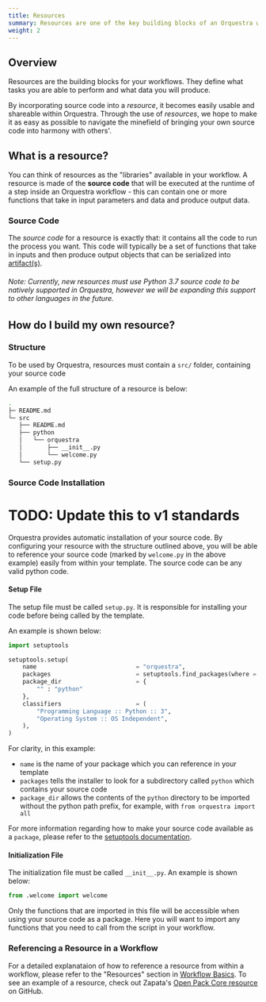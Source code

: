 ```yaml
---
title: Resources
summary: Resources are one of the key building blocks of an Orquestra workflow and allow you to resuse common components and integrations.
weight: 2
---
```


## Overview

Resources are the building blocks for your workflows. They define what tasks you are able to perform and what data you will produce.

By incorporating source code into a _resource_, it becomes easily usable and shareable within Orquestra. Through the use of _resources_, we hope to make it as easy as possible to navigate the minefield of bringing your own source code into harmony with others'.

## What is a resource?

You can think of resources as the "libraries" available in your workflow. A resource is made of the **source code** that will be executed at the runtime of a step inside an Orquestra workflow - this can contain one or more functions that take in input parameters and data and produce output data.

### Source Code

The *source code* for a resource is exactly that: it contains all the code to run the process you want. This code will typically be a set of functions that take in inputs and then produce output objects that can be serialized into [artifact(s)](../../data-management/workflow-artifacts/).

###### Note: Currently, new resources must use Python 3.7 source code to be natively supported in Orquestra, however we will be expanding this support to other languages in the future.

## How do I build my own resource?

### Structure

To be used by Orquestra, resources must contain a `src/` folder, containing your source code

An example of the full structure of a resource is below:

```bash
.
├─ README.md
└─ src
   ├── README.md
   ├── python
   │   └── orquestra
   │       ├── __init__.py
   │       └── welcome.py
   └── setup.py
```

### Source Code Installation

# TODO: Update this to v1 standards
Orquestra provides automatic installation of your source code. By configuring your resource with the structure outlined above, you will be able to reference your source code (marked by `welcome.py` in the above example) easily from within your template. The source code can be any valid python code.

#### Setup File

The setup file must be called `setup.py`. It is responsible for installing your code before being called by the template.

An example is shown below:

```Python
import setuptools

setuptools.setup(
    name                            = "orquestra",
    packages                        = setuptools.find_packages(where = "python"),
    package_dir                     = {
        "" : "python"
    },
    classifiers                     = (
        "Programming Language :: Python :: 3",
        "Operating System :: OS Independent",
    ),
)
```

For clarity, in this example:
- `name` is the name of your package which you can reference in your template
- `packages` tells the installer to look for a subdirectory called `python`
which contains your source code
- `package_dir` allows the contents of the `python` directory to be imported
without the python path prefix, for example, with `from orquestra import all`

For more information regarding how to make your source code available as a `package`, please refer to the [setuptools documentation](https://setuptools.readthedocs.io/en/latest/setuptools.html#developer-s-guide).


#### Initialization File

The initialization file must be called `__init__.py`. An example is shown below:

```Python
from .welcome import welcome
```

Only the functions that are imported in this file will be accessible when using your source code as a package. Here you will want to import any functions that you need to call from the script in your workflow.

### Referencing a Resource in a Workflow

For a detailed explanataion of how to reference a resource from within a workflow, please refer to the "Resources" section in [Workflow Basics](../../quantum-engine/workflow-basics).
To see an example of a resource, check out Zapata's [Open Pack Core resource](https://github.com/zapatacomputing/open-pack-core) on GitHub.

